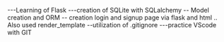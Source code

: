 ---Learning of Flask
---creation of SQLite with SQLalchemy
-- Model creation and ORM
-- creation login and signup page via flask and html .. Also used render_template
--utilization of .gitignore
---practice VScode with GIT


